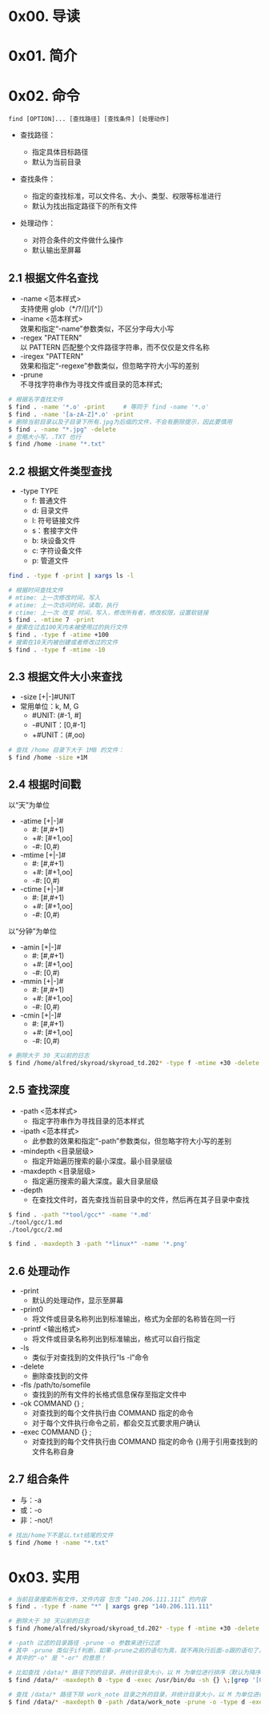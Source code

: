 # 0x00. 导读

# 0x01. 简介

# 0x02. 命令

```
find [OPTION]... [查找路径] [查找条件] [处理动作]
```

- 查找路径：

    - 指定具体目标路径
    - 默认为当前目录
- 查找条件：

    - 指定的查找标准，可以文件名、大小、类型、权限等标准进行
    - 默认为找出指定路径下的所有文件
- 处理动作：

    - 对符合条件的文件做什么操作
    - 默认输出至屏幕

## 2.1 根据文件名查找

- -name <范本样式>  
    支持使用 glob（*/?/[]/[^]）
- -iname <范本样式>  
    效果和指定“-name”参数类似，不区分字母大小写
- -regex "PATTERN"  
    以 PATTERN 匹配整个文件路径字符串，而不仅仅是文件名称
- -iregex "PATTERN"  
    效果和指定“-regexe”参数类似，但忽略字符大小写的差别
- -prune  
    不寻找字符串作为寻找文件或目录的范本样式;

```bash
# 根据名字查找文件
$ find . -name '*.o' -print     # 等同于 find -name '*.o'
$ find . -name '[a-zA-Z]*.o' -print
# 删除当前目录以及子目录下所有.jpg为后缀的文件，不会有删除提示，因此要慎用
$ find . -name "*.jpg" -delete
# 忽略大小写，.TXT 也行
$ find /home -iname "*.txt"
```  

## 2.2 根据文件类型查找

- -type TYPE
    - f: 普通文件
    - d: 目录文件
    - l: 符号链接文件
    - s：套接字文件
    - b: 块设备文件
    - c: 字符设备文件
    - p: 管道文件

```bash
find . -type f -print | xargs ls -l
```

```bash
# 根据时间查找文件
# mtime: 上一次修改时间，写入
# atime: 上一次访问时间，读取，执行
# ctime: 上一次 改变 时间，写入，修改所有者，修改权限，设置软链接
$ find . -mtime 7 -print
# 搜索在过去100天内未被使用过的执行文件
$ find . -type f -atime +100
# 搜索在10天内被创建或者修改过的文件 
$ find . -type f -mtime -10 
```

## 2.3 根据文件大小来查找

- -size [+|-]#UNIT
- 常用单位：k, M, G
    - #UNIT: (#-1, #]
    - -#UNIT：[0,#-1]
    - +#UNIT：(#,oo)

```bash
# 查找 /home 目录下大于 1MB 的文件：
$ find /home -size +1M
```

## 2.4 根据时间戳

以“天”为单位

- -atime [+|-]#
    - #: [#,#+1)
    - +#: [#+1,oo]
    - -#: [0,#)
- -mtime [+|-]#
    - #: [#,#+1)
    - +#: [#+1,oo]
    - -#: [0,#)
- -ctime [+|-]#
    - #: [#,#+1)
    - +#: [#+1,oo]
    - -#: [0,#)

以“分钟”为单位

- -amin [+|-]#
    - #: [#,#+1)
    - +#: [#+1,oo]
    - -#: [0,#)
- -mmin [+|-]#
    - #: [#,#+1)
    - +#: [#+1,oo]
    - -#: [0,#)
- -cmin [+|-]#
    - #: [#,#+1)
    - +#: [#+1,oo]
    - -#: [0,#)

```bash
# 删除大于 30 天以前的日志
$ find /home/alfred/skyroad/skyroad_td.202* -type f -mtime +30 -delete
```

## 2.5 查找深度
- -path <范本样式>
    - 指定字符串作为寻找目录的范本样式
- -ipath <范本样式>
    - 此参数的效果和指定“-path”参数类似，但忽略字符大小写的差别
- -mindepth <目录层级>
    - 指定开始遍历搜索的最小深度。最小目录层级
- -maxdepth <目录层级>
    - 指定遍历搜索的最大深度。最大目录层级 
- -depth
    - 在查找文件时，首先查找当前目录中的文件，然后再在其子目录中查找

```bash
$ find . -path "*tool/gcc*" -name '*.md'
./tool/gcc/1.md
./tool/gcc/2.md

$ find . -maxdepth 3 -path "*linux*" -name '*.png'
```

## 2.6 处理动作
- -print
    - 默认的处理动作，显示至屏幕
- -print0
    - 将文件或目录名称列出到标准输出，格式为全部的名称皆在同一行
- -printf <输出格式>
    - 将文件或目录名称列出到标准输出，格式可以自行指定
- -ls
    - 类似于对查找到的文件执行“ls -l”命令
- -delete
    - 删除查找到的文件
- -fls /path/to/somefile
    - 查找到的所有文件的长格式信息保存至指定文件中
- -ok COMMAND {} \;
    - 对查找到的每个文件执行由 COMMAND 指定的命令
    - 对于每个文件执行命令之前，都会交互式要求用户确认
- -exec COMMAND {} \;
    - 对查找到的每个文件执行由 COMMAND 指定的命令
{}用于引用查找到的文件名称自身

## 2.7 组合条件
- 与：-a
- 或：-o
- 非：-not/!

```bash
# 找出/home下不是以.txt结尾的文件
$ find /home ! -name "*.txt"
```

# 0x03. 实用

```bash
# 当前目录搜索所有文件，文件内容 包含 “140.206.111.111” 的内容
$ find . -type f -name "*" | xargs grep "140.206.111.111"
```

```bash
# 删除大于 30 天以前的日志
$ find /home/alfred/skyroad/skyroad_td.202* -type f -mtime +30 -delete
```

```bash
# -path 过滤的目录路径 -prune -o 参数来进行过滤
# 其中 -prune 类似于if判断，如果-prune之前的语句为真，就不再执行后面-o跟的语句了，如果没有找到则执行后面的语句。这样就做到了排除效果！
# 其中的"-o" 是 "-or" 的意思！

# 比如查找 /data/* 路径下的的目录，并统计目录大小，以 M 为单位进行排序（默认为降序），并统计前10个大小的目录。命令如下：
$ find /data/* -maxdepth 0 -type d -exec /usr/bin/du -sh {} \;|grep '[0-9]M'|sort -rh|head -10
 
# 查找 /data/* 路径下除 work_note 目录之外的目录，并统计目录大小，以 M 为单位进行排序（默认为降序），并统计前10个大小的目录。命令如下
$ find /data/* -maxdepth 0 -path /data/work_note -prune -o -type d -exec /usr/bin/du -sh {} \;|grep '[0-9]M'|sort -rh|head -10
```